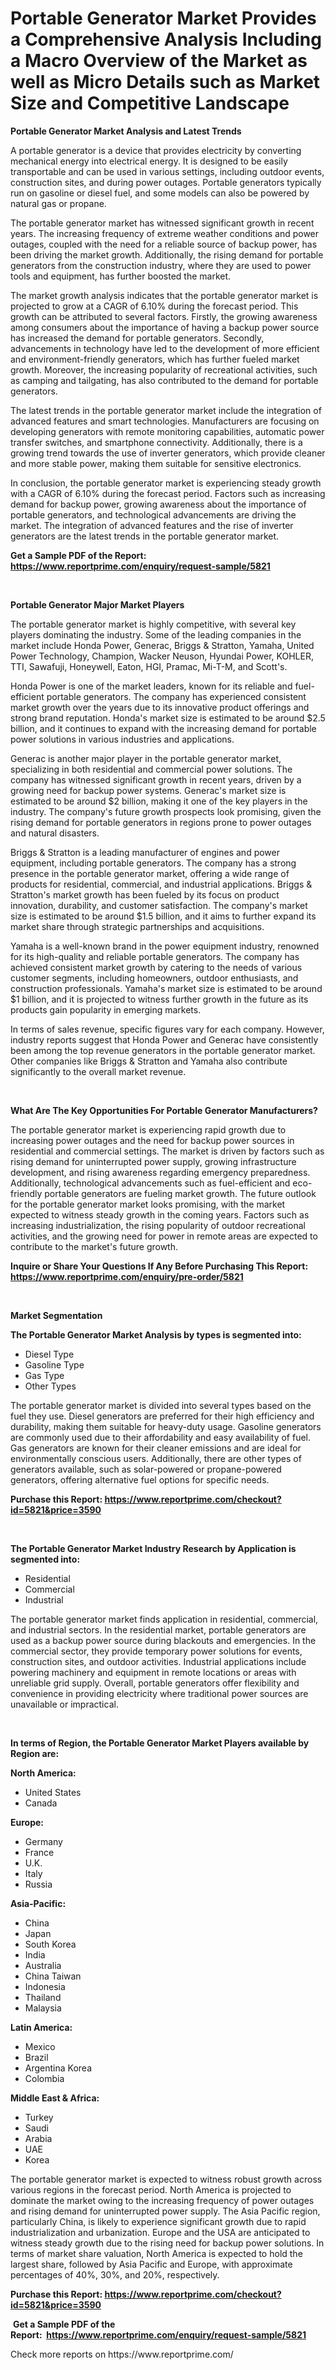 <p><h1>Portable Generator Market Provides a Comprehensive Analysis Including a Macro Overview of the Market as well as Micro Details such as Market Size and Competitive Landscape</h1></p><p><strong>Portable Generator Market Analysis and Latest Trends</strong></p>
<p><p>A portable generator is a device that provides electricity by converting mechanical energy into electrical energy. It is designed to be easily transportable and can be used in various settings, including outdoor events, construction sites, and during power outages. Portable generators typically run on gasoline or diesel fuel, and some models can also be powered by natural gas or propane.</p><p>The portable generator market has witnessed significant growth in recent years. The increasing frequency of extreme weather conditions and power outages, coupled with the need for a reliable source of backup power, has been driving the market growth. Additionally, the rising demand for portable generators from the construction industry, where they are used to power tools and equipment, has further boosted the market.</p><p>The market growth analysis indicates that the portable generator market is projected to grow at a CAGR of 6.10% during the forecast period. This growth can be attributed to several factors. Firstly, the growing awareness among consumers about the importance of having a backup power source has increased the demand for portable generators. Secondly, advancements in technology have led to the development of more efficient and environment-friendly generators, which has further fueled market growth. Moreover, the increasing popularity of recreational activities, such as camping and tailgating, has also contributed to the demand for portable generators.</p><p>The latest trends in the portable generator market include the integration of advanced features and smart technologies. Manufacturers are focusing on developing generators with remote monitoring capabilities, automatic power transfer switches, and smartphone connectivity. Additionally, there is a growing trend towards the use of inverter generators, which provide cleaner and more stable power, making them suitable for sensitive electronics.</p><p>In conclusion, the portable generator market is experiencing steady growth with a CAGR of 6.10% during the forecast period. Factors such as increasing demand for backup power, growing awareness about the importance of portable generators, and technological advancements are driving the market. The integration of advanced features and the rise of inverter generators are the latest trends in the portable generator market.</p></p>
<p><strong>Get a Sample PDF of the Report:&nbsp; <a href="https://www.reportprime.com/enquiry/request-sample/5821">https://www.reportprime.com/enquiry/request-sample/5821</a></strong></p>
<p>&nbsp;</p>
<p><strong>Portable Generator Major Market Players</strong></p>
<p><p>The portable generator market is highly competitive, with several key players dominating the industry. Some of the leading companies in the market include Honda Power, Generac, Briggs & Stratton, Yamaha, United Power Technology, Champion, Wacker Neuson, Hyundai Power, KOHLER, TTI, Sawafuji, Honeywell, Eaton, HGI, Pramac, Mi-T-M, and Scott's.</p><p>Honda Power is one of the market leaders, known for its reliable and fuel-efficient portable generators. The company has experienced consistent market growth over the years due to its innovative product offerings and strong brand reputation. Honda's market size is estimated to be around $2.5 billion, and it continues to expand with the increasing demand for portable power solutions in various industries and applications.</p><p>Generac is another major player in the portable generator market, specializing in both residential and commercial power solutions. The company has witnessed significant growth in recent years, driven by a growing need for backup power systems. Generac's market size is estimated to be around $2 billion, making it one of the key players in the industry. The company's future growth prospects look promising, given the rising demand for portable generators in regions prone to power outages and natural disasters.</p><p>Briggs & Stratton is a leading manufacturer of engines and power equipment, including portable generators. The company has a strong presence in the portable generator market, offering a wide range of products for residential, commercial, and industrial applications. Briggs & Stratton's market growth has been fueled by its focus on product innovation, durability, and customer satisfaction. The company's market size is estimated to be around $1.5 billion, and it aims to further expand its market share through strategic partnerships and acquisitions.</p><p>Yamaha is a well-known brand in the power equipment industry, renowned for its high-quality and reliable portable generators. The company has achieved consistent market growth by catering to the needs of various customer segments, including homeowners, outdoor enthusiasts, and construction professionals. Yamaha's market size is estimated to be around $1 billion, and it is projected to witness further growth in the future as its products gain popularity in emerging markets.</p><p>In terms of sales revenue, specific figures vary for each company. However, industry reports suggest that Honda Power and Generac have consistently been among the top revenue generators in the portable generator market. Other companies like Briggs & Stratton and Yamaha also contribute significantly to the overall market revenue.</p></p>
<p>&nbsp;</p>
<p><strong>What Are The Key Opportunities For Portable Generator Manufacturers?</strong></p>
<p><p>The portable generator market is experiencing rapid growth due to increasing power outages and the need for backup power sources in residential and commercial settings. The market is driven by factors such as rising demand for uninterrupted power supply, growing infrastructure development, and rising awareness regarding emergency preparedness. Additionally, technological advancements such as fuel-efficient and eco-friendly portable generators are fueling market growth. The future outlook for the portable generator market looks promising, with the market expected to witness steady growth in the coming years. Factors such as increasing industrialization, the rising popularity of outdoor recreational activities, and the growing need for power in remote areas are expected to contribute to the market's future growth.</p></p>
<p><strong>Inquire or Share Your Questions If Any Before Purchasing This Report: <a href="https://www.reportprime.com/enquiry/pre-order/5821">https://www.reportprime.com/enquiry/pre-order/5821</a></strong></p>
<p>&nbsp;</p>
<p><strong>Market Segmentation</strong></p>
<p><strong>The Portable Generator Market Analysis by types is segmented into:</strong></p>
<p><ul><li>Diesel Type</li><li>Gasoline Type</li><li>Gas Type</li><li>Other Types</li></ul></p>
<p><p>The portable generator market is divided into several types based on the fuel they use. Diesel generators are preferred for their high efficiency and durability, making them suitable for heavy-duty usage. Gasoline generators are commonly used due to their affordability and easy availability of fuel. Gas generators are known for their cleaner emissions and are ideal for environmentally conscious users. Additionally, there are other types of generators available, such as solar-powered or propane-powered generators, offering alternative fuel options for specific needs.</p></p>
<p><strong>Purchase this Report:&nbsp;<a href="https://www.reportprime.com/checkout?id=5821&price=3590">https://www.reportprime.com/checkout?id=5821&price=3590</a></strong></p>
<p>&nbsp;</p>
<p><strong>The Portable Generator Market Industry Research by Application is segmented into:</strong></p>
<p><ul><li>Residential</li><li>Commercial</li><li>Industrial</li></ul></p>
<p><p>The portable generator market finds application in residential, commercial, and industrial sectors. In the residential market, portable generators are used as a backup power source during blackouts and emergencies. In the commercial sector, they provide temporary power solutions for events, construction sites, and outdoor activities. Industrial applications include powering machinery and equipment in remote locations or areas with unreliable grid supply. Overall, portable generators offer flexibility and convenience in providing electricity where traditional power sources are unavailable or impractical.</p></p>
<p>&nbsp;</p>
<p><strong>In terms of Region, the Portable Generator Market Players available by Region are:</strong></p>
<p>
    <p> <strong> North America: </strong>
        <ul>
            <li>United States</li>
            <li>Canada</li>
        </ul>
        </p> 
    <p> <strong> Europe: </strong>
        <ul>
            <li>Germany</li>
            <li>France</li>
            <li>U.K.</li>
            <li>Italy</li>
            <li>Russia</li>
        </ul>
        </p> 
    <p> <strong> Asia-Pacific: </strong>
        <ul>
            <li>China</li>
            <li>Japan</li>
            <li>South Korea</li>
            <li>India</li>
            <li>Australia</li>
            <li>China Taiwan</li>
            <li>Indonesia</li>
            <li>Thailand</li>
            <li>Malaysia</li>
        </ul>
        </p> 
    <p> <strong> Latin America: </strong>
        <ul>
            <li>Mexico</li>
            <li>Brazil</li>
            <li>Argentina Korea</li>
            <li>Colombia</li>
        </ul>
        </p> 
    <p> <strong> Middle East & Africa: </strong>
        <ul>
            <li>Turkey</li>
            <li>Saudi</li>
            <li>Arabia</li>
            <li>UAE</li>
            <li>Korea</li>
        </ul>
    </p>
    </p>
<p><p>The portable generator market is expected to witness robust growth across various regions in the forecast period. North America is projected to dominate the market owing to the increasing frequency of power outages and rising demand for uninterrupted power supply. The Asia Pacific region, particularly China, is likely to experience significant growth due to rapid industrialization and urbanization. Europe and the USA are anticipated to witness steady growth due to the rising need for backup power solutions. In terms of market share valuation, North America is expected to hold the largest share, followed by Asia Pacific and Europe, with approximate percentages of 40%, 30%, and 20%, respectively.</p></p>
<p><strong>Purchase this Report: <a href="https://www.reportprime.com/checkout?id=5821&price=3590">https://www.reportprime.com/checkout?id=5821&price=3590</a></strong></p>
<p>&nbsp;<strong>Get a Sample PDF of the Report:&nbsp;&nbsp;<a href="https://www.reportprime.com/enquiry/request-sample/5821">https://www.reportprime.com/enquiry/request-sample/5821</a></strong></p>
<p><strong></strong></p>
<p>Check more reports on https://www.reportprime.com/</p>